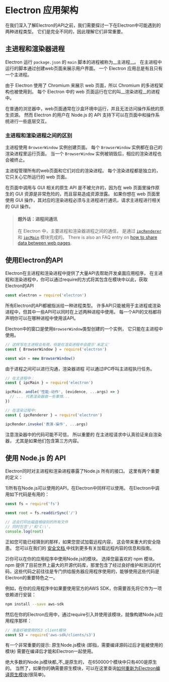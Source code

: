 # Electron 应用架构

在我们深入了解Electron的API之前，我们需要探讨一下在Electron中可能遇到的两种进程类型。 它们是完全不同的，因此理解它们非常重要。

## 主进程和渲染器进程

Electron 运行 `package.json` 的 `main` 脚本的进程被称为__主进程__。 在主进程中运行的脚本通过创建web页面来展示用户界面。 一个 Electron 应用总是有且只有一个主进程。

由于 Electron 使用了 Chromium 来展示 web 页面，所以 Chromium 的多进程架构也被使用到。 每个 Electron 中的 web 页面运行在它的叫__渲染进程__的进程中。

在普通的浏览器中，web页面通常在沙盒环境中运行，并且无法访问操作系统的原生资源。 然而 Electron 的用户在 Node.js 的 API 支持下可以在页面中和操作系统进行一些底层交互。

### 主进程和渲染进程之间的区别

主进程使用 `BrowserWindow` 实例创建页面。 每个 `BrowserWindow` 实例都在自己的渲染进程里运行页面。 当一个 `BrowserWindow` 实例被销毁后，相应的渲染进程也会被终止。

主进程管理所有的web页面和它们对应的渲染进程。 每个渲染进程都是独立的，它只关心它所运行的 web 页面。

在页面中调用与 GUI 相关的原生 API 是不被允许的，因为在 web 页面里操作原生的 GUI 资源是非常危险的，而且容易造成资源泄露。 如果你想在 web 页面里使用 GUI 操作，其对应的渲染进程必须与主进程进行通讯，请求主进程进行相关的 GUI 操作。

> #### 题外话：进程间通讯
> 
> 在 Electron 中，主要进程和渲染器进程之间的通信， 是通过 [`ipcRenderer`](../api/ipc-renderer.md) 和 [`ipcMain`](../api/ipc-main.md) 模块完成的。 There is also an FAQ entry on [how to share data between web pages][share-data].


## 使用Electron的API

Electron在主进程和渲染进程中提供了大量API去帮助开发桌面应用程序， 在主进程和渲染进程中，你可以通过require的方式将其包含在模块中以此，获取Electron的API

```javascript
const electron = require('electron')
```

所有Electron的API都被指派给一种进程类型。 许多API只能被用于主进程或渲染进程中，但其中一些API可以同时在上述两种进程中使用。 每一个API的文档都将声明你可以在哪种进程中使用该API。

Electron中的窗口是使用`BrowserWindow`类型创建的一个实例， 它只能在主进程中使用。

```javascript
// 这样写在主进程会有用，但是在渲染进程中会提示'未定义'
const { BrowserWindow } = require('electron')

const win = new BrowserWindow()
```

由于进程之间可以进行沟通，渲染器进程 可以通过IPC呼叫主进程执行任务。

```javascript
// 在主进程中：
const { ipcMain } = require('electron')

ipcMain. andle('性能-动作', (evidence, ...args) => }
  // ... 代表渲染器做一些事情...
})

// 在渲染过程中:
const { ipcRenderer } = require('electron')

ipcRender.invoke('表演-操作', ...args)
```

注意渲染器中的代码可能不可信， 所以重要的 在主进程请求中认真验证来自渲染器， 尤其是如果他们包含第三方内容。

## 使用 Node.js 的 API

Electron同时对主进程和渲染进程暴露了Node.js 所有的接口。 这里有两个重要的定义：

1)所有在Node.js可以使用的API，在Electron中同样可以使用。 在Electron中调用如下代码是有用的：

```javascript
const fs = require('fs')

const root = fs.readdirSync('/')

// 这会打印出磁盘根级别的所有文件
// 同时包含'/'和'C:\'。
console.log(root)
```

正如您可能已经猜到的那样，如果您尝试加载远程内容， 这会带来重大的安全隐患。 您可以在我们的 [ 安全文档 ][security] 中找到更多有关加载远程内容的信息和指南。

2)你可以在你的应用程序中使用Node.js的模块。 选择您最喜欢的 npm 模块。 npm 提供了目前世界上最大的开源代码库，那里包含了经过良好维护和测试的代码，这些代码之前往往是专门供给服务器应用程序使用的，能够使用这些代码是Electron的重要特色之一。

例如，在你的应用程序中如果要使用官方的AWS SDK，你需要首先将它作为一项依赖进行安装：

```sh
npm install --save aws-sdk
```

然后在你的Electron应用中，通过require引入并使用该模块，就像构建Node.js应用程序那样：

```javascript
// 准备好被使用的S3 client模块
const S3 = require('aws-sdk/clients/s3')
```

有一个非常重要的提示: 原生Node.js模块 (即指，需要编译源码过后才能被使用的模块) 需要在编译后才能和Electron一起使用。

绝大多数的Node.js模块都_不_是原生的， 在650000个模块中只有400是原生的。 当然了，如果你的确需要原生模块，可以在这里查询[如何重新为Electron编译原生模块][native-node](很简单)。

[security]: ./security.md
[native-node]: ./using-native-node-modules.md
[share-data]: ../faq.md#how-to-share-data-between-web-pages
